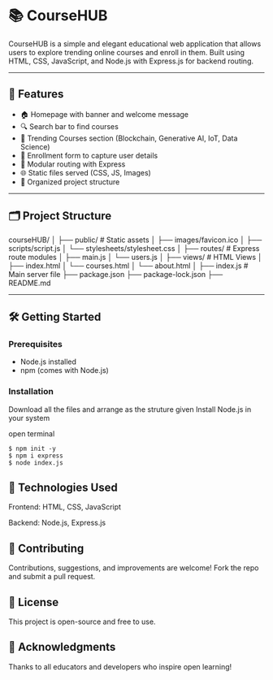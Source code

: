 # 📚 CourseHUB

CourseHUB is a simple and elegant educational web application that allows users to explore trending online courses and enroll in them. Built using HTML, CSS, JavaScript, and Node.js with Express.js for backend routing.

---

## 🚀 Features

- 🏠 Homepage with banner and welcome message
- 🔍 Search bar to find courses
- 📖 Trending Courses section (Blockchain, Generative AI, IoT, Data Science)
- 📝 Enrollment form to capture user details
- 📄 Modular routing with Express
- 🌐 Static files served (CSS, JS, Images)
- 📁 Organized project structure

---

## 🗂️ Project Structure
courseHUB/
│
├── public/ # Static assets
│ ├── images/favicon.ico
│ ├── scripts/script.js
│ └── stylesheets/stylesheet.css
│
├── routes/ # Express route modules
│ ├── main.js
│ └── users.js
│
├── views/ # HTML Views
│ ├── index.html
│ └── courses.html
│ └── about.html
│
├── index.js # Main server file
├── package.json
├── package-lock.json
├── README.md


---

## 🛠️ Getting Started

### Prerequisites

- Node.js installed
- npm (comes with Node.js)

### Installation
Download all the files and arrange as the struture given 
Install Node.js in your system

open terminal 
```
$ npm init -y
$ npm i express
$ node index.js
```

## 🔧 Technologies Used
Frontend: HTML, CSS, JavaScript

Backend: Node.js, Express.js

## 🤝 Contributing
Contributions, suggestions, and improvements are welcome! Fork the repo and submit a pull request.

## 📄 License
This project is open-source and free to use.

## 🙌 Acknowledgments
Thanks to all educators and developers who inspire open learning!



